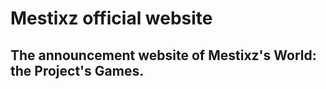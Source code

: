 # Mestixz official website
 
## The announcement website of **Mestixz's World: the Project**'s Games.
